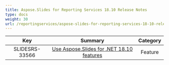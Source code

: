 ```yaml
---
title: Aspose.Slides for Reporting Services 18.10 Release Notes
type: docs
weight: 30
url: /reportingservices/aspose-slides-for-reporting-services-18-10-release-notes/
---
```


|**Key** |**Summary** |**Category** |
| :-: | :-: | :-: |
|SLIDESRS-33566|[Use Aspose.Slides for .NET 18.10 features](https://docs.aspose.com/display/slidesnet/Aspose.Slides+for+.NET+18.10+Release+Notes)|Feature|

